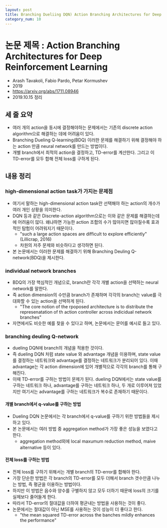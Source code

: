 ```yaml
---
layout: post
title: Branching Dueliing DQN) Action Branching Architectures for Deep Reinforcement Learning
category_num: 10
---
```


# 논문 제목 : Action Branching Architectures for Deep Reinforcement Learning

- Arash Tavakoli, Fabio Pardo, Petar Kormushev
- 2019
- <https://arxiv.org/abs/1711.08946>
- 2019.10.15 정리

## 세 줄 요약

- 여러 개의 action을 동시에 결정해야하는 문제에서는 기존의 discrete action algorithm으로 해결하는 데에 어려움이 있다.
- Branching Dueling Q-learning(BDQ) 이러한 문제를 해결하기 위해 결정해야 하는 action 만큼 neural network를 만드는 방법이다.
- 개별 branch에서 최적의 action을 결정하고, TD-error를 계산한다. 그리고 이 TD-error를 모두 합해 전체 loss를 구하게 된다.

## 내용 정리

### high-dimensional action task가 가지는 문제점

- 여기서 말하는 high-dimensional action task란 선택해야 하는 action의 개수가 여러 개인 상황을 의미한다.
- DQN 등과 같은 Discrete-action algorithm으로는 이와 같은 문제를 해결하는데에 어려움이 많다. 왜냐하면 가능한 action 조합의 수가 많아지면 많아질수록 효과적인 탐험이 어려워지기 때문이다.
  - "such a large action spaces are difficult to explore efficiently"(Lillicrap, 2016)
  - 차원의 저주 문제와 비슷하다고 생각하면 된다.
- 본 논문에서는 이러한 문제를 해결하기 위해 Branching Deuling Q-network(BDQ)을 제시한다.

### individual network branches

- BDQ의 가장 핵심적인 개념으로, branch란 각각 개별 action을 선택하는 neural network를 말한다.
- 즉 action dimension의 수만큼 branch가 존재하며 각각의 branch는 value를 극대화할 수 있는 action을 선택하게 된다.
  - "The core notion of the rpoposed architecture is to distribute the represenatation of th action controller across indicidual network branches"
- 자연에서도 비슷한 예를 찾을 수 있다고 하며, 논문에서는 문어를 예시로 들고 있다.

### branching deuling Q-network

- dueling DQN에 branch의 개념을 적용한 것이다.
- 즉 dueling DQN 처럼 state value 와 advantage 개념을 이용하며, state value를 결정하는 네트워크와 advantage를 결정하는 네트워크가 분리되어 있다. 이때 advantage는 각 action dimension에 있어 개별적으로 각각의 branch를 통해 구해진다.
- 이때 TD-error를 구하는 방법이 문제가 된다. dueling DQN에서는 state value를 구하는 네트워크 하나, advantage를 구하는 네트워크 하나, 두 개로 이루어져 있었지만 여기서는 advantage를 구하는 네트워크가 복수로 존재하기 때문이다.

#### 개별 branch에서 q-value를 구하는 방법

- Dueling DQN 논문에서는 각 branch에서 q-value를 구하기 위한 방법들을 제시하고 있다.
- 본 논문에서는 여러 방법 중 aggregation method가 가장 좋은 성능을 보였다고 한다.
  - aggregation method외에 local maxumum reduction method, maive alternative 등이 있다.

#### 전체 loss를 구하는 방법

- 전체 loss를 구하기 위해서는 개별 branch의 TD-error를 합해야 한다.
- 가장 단순한 방법은 각 branch의 TD-error를 모두 더해서 branch 갯수만큼 나누는 방법, 즉 평균을 이용하는 방법이다.
- 하지만 이 방법은 음수와 양수를 구별하지 않고 모두 더하기 때문에 loss의 크기를 실제보다 줄어들게 한다.
- 따라서 TD-error의 절대값을 더하여 평균내는 방법을 사용하는 것이 좋다.
- 논문에서는 절대값이 아닌 MSE를 사용하는 것이 성능이 더 좋다고 한다.
  - "the mean squared TD-error across the banches mildly enhances the performance"
